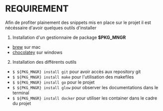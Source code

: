 # REQUIREMENT

Afin de profiter plainement des snippets mis en place sur le projet il est nécéssaire d'avoir quelques outils d'installer

1. Installation d'un gestionnaire de package **$PKG_MNGR**
  - [brew](https://docs.brew.sh/Installation) sur mac
  - [chocolatey](https://chocolatey.org/install) sur windows
  
2. Installation des différents outils
  - `$ ${PKG_MNGR} install git` pour avoir accès aux repository git
  - `$ ${PKG_MNGR} install make` pour l'utilisation des makefiles
  - `$ ${PKG_MNGR} install go` pour le projet
  - `$ ${PKG_MNGR} install glow` pour observer les documentations dans le terminal
  - `$ ${PKG_MNGR} install docker` pour utiliser les container dans le cadre du projet